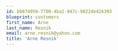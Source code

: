 ```yaml
---
id: b0874950-7700-4ba2-947c-9822de426393
blueprint: customers
first_name: Arne
last_name: Resnik
email: arne.resnik@yahoo.com
title: 'Arne Resnik'
---
```

